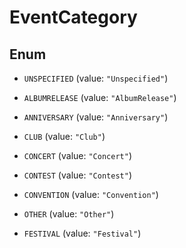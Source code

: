 

# EventCategory

## Enum


* `UNSPECIFIED` (value: `"Unspecified"`)

* `ALBUMRELEASE` (value: `"AlbumRelease"`)

* `ANNIVERSARY` (value: `"Anniversary"`)

* `CLUB` (value: `"Club"`)

* `CONCERT` (value: `"Concert"`)

* `CONTEST` (value: `"Contest"`)

* `CONVENTION` (value: `"Convention"`)

* `OTHER` (value: `"Other"`)

* `FESTIVAL` (value: `"Festival"`)



